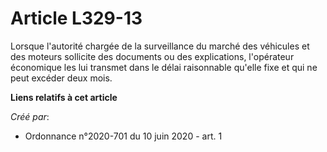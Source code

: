 # Article L329-13

Lorsque l'autorité chargée de la surveillance du marché des véhicules et des moteurs sollicite des documents ou des
explications, l'opérateur économique les lui transmet dans le délai raisonnable qu'elle fixe et qui ne peut excéder deux
mois.

**Liens relatifs à cet article**

_Créé par_:

  - Ordonnance n°2020-701 du 10 juin 2020 - art. 1
